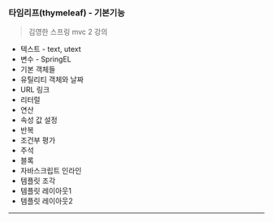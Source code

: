 ### 타임리프(thymeleaf) - 기본기능 
> 김영한 스프링 mvc 2 강의 

* 텍스트 - text, utext
* 변수 - SpringEL
* 기본 객체들
* 유틸리티 객체와 날짜
* URL 링크
* 리터럴
* 연산
* 속성 값 설정
* 반복
* 조건부 평가
* 주석
* 블록
* 자바스크립트 인라인
* 템플릿 조각
* 템플릿 레이아웃1
* 템플릿 레이아웃2


<hr>

